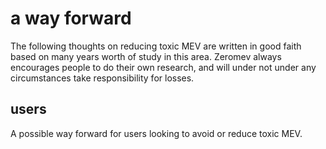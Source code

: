 # a way forward

The following thoughts on reducing toxic MEV are written in good faith based on many years worth of study in this area. Zeromev always encourages people to do their own research, and will under not under any circumstances take responsibility for losses.

## users

A possible way forward for users looking to avoid or reduce toxic MEV.


